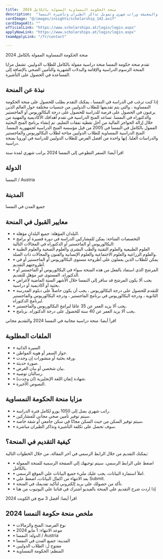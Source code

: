 ```yaml
---
title:  منحة الحكومة النمساوية الممولة بالكامل 2024 
description:  "منحة من حكومة النمسا بتمويل كامل لكافة مصاريف الدراسة والمعيشة وراتب شهري وتمويل تذاكر الطيران وتأشيرة النمسا." 
cardImage: "@/images/insights/scholarship_142.avif" 
cardImageAlt: "" 
officialLink: "https://www.scholarships.at/login/login.aspx" 
applyNowLink: "https://www.scholarships.at/login/login.aspx" 
teamApplyLink: "/fr/contact"

---
```


منحة الحكومة النمساوية الممولة بالكامل 2024

تقدم منحة حكومة النمسا منحة دراسية ممولة بالكامل للطلاب الدوليين. تشمل مزايا المنحة الرسوم الدراسية والإقامة والبدلات الشهرية والتأمين الصحي بالإضافة إلى المساعدة في الحصول على التأشيرة.

## نبذة عن المنحة

إذا كنت ترغب في الدراسة في النمسا ، يمكنك التقدم بطلب للحصول على منحة الحكومة النمساوية ، والتي يتم تقديمها للطلاب الدوليين من جنسيات مختلفة حول العالم الذين يرغبون في الحصول على فرصة للدراسة للحصول على درجة البكالوريوس أو الماجستير والدكتوراه في النمسا. تساعد المنح الدراسية في تقدم أهدافك الأكاديمية والمهنية من خلال إزالة الحواجز المالية من أجل تغطية نفقات التعليم. تم إنشاء برنامج المنح البحثية الممول بالكامل في النمسا في 2005 من قبل مؤسسة المنح الدراسية لجمهورية النمسا. المنح الدراسية النمساوية للطلاب الدوليين متاحة لطلاب البكالوريوس والماجستير والدراسات العليا. إنها واحدة من أفضل الفرص للطلاب الدوليين للدراسة في أوروبا بمنحة دراسية.

اقرأ أيضا: السفر التطوعي إلى النمسا 2024 براتب شهري لمدة سنة

## الدولة

النمسا / Austria

## المدينة

جميع المدن في النمسا

## معايير القبول في المنحة

- • البلدان المؤهلة: جميع البلدان مؤهلة.
- • التخصصات المتاحة: يمكن للمشاركين الدراسة في دورة قصيرة أو برامج البكالوريوس أو الماجستير أو الدكتوراه في المجالات التالية:
- • العلوم الطبيعية والعلوم التقنية والطب البشري والعلوم الصحية والعلوم الطبية والعلوم الزراعية والعلوم الاجتماعية والعلوم الإنسانية والفنون والمجالات ذات الصلة.
- • يمكن للطلاب الذين يعملون على أطروحة مستوى البكالوريوس أو الماجستير أو في أطروحتهم التقديم.
- • المرشح الذي استفاد بالفعل من هذه المنحة سواء في البكالوريوس أو الماجستير أو الدكتوراه. المستوى غير مؤهل للتقديم.
- • يجب ألا يكون المرشح قد سافر إلى النمسا خلال الأشهر الستة الماضية لأغراض بحثية أو أكاديمية أو دراسية.
- • للتقدم للحصول على درجة البكالوريوس ، يجب أن يكون حاصلاً على دبلوم المدرسة الثانوية ، ودرجة البكالوريوس في برنامج الماجستير ، ودرجة البكالوريوس والماجستير لبرنامج الدكتوراه.
- • يجب ألا يزيد العمر عن 35 عامًا لبرامج البكالوريوس والماجستير.
- • يجب ألا يزيد العمر عن 40 سنة للحصول على درجة الدكتوراه. برنامج.

اقرأ أيضا: منحة دراسية مجانية في النمسا 2024 والتقديم مجاني

## الملفات المطلوبة

- • السيرة الذاتية
- • جواز السفر أو هوية المواطن.
- • ورقة بحثية أو منشورات إن وجدت.
- • صورة حديثة.
- • بيان شخصي أو بيان الغرض.
- • رسالتان توصية.
- • شهادة إتقان اللغة الإنجليزية (ان وجدت).
- • النصوص الأخيرة.

## مزايا منحة الحكومة النمساوية

- • راتب شهري يصل إلى 1050 يورو لكامل فترة الدراسة.
- • سيتم توفير تأمين صحي مجاني للمشاركين.
- • سيتم توفير السكن من حيث السكن مجانًا في سكن جامعي أو شقة خاصة.
- • سوف تحصل على تكلفة التأشيرة وتذاكر الطيران مباشرة.

## كيفية التقديم في المنحة؟

يمكنك التقديم من خلال الرابط الرسمي في آخر المقالة، من خلال الخطوات التالية:

- • اضغط علي الرابط الرسمي، سيتم توجيهك إلي الصفحة الرسمية للمنحة الممولة بالكامل.
- • املأ استمارة البيانات، يجب عليك مليء جميع البيانات علي الموقع الرسمي.
- • بعد الانتهاء من اكمال البيانات، اضغط علي Submit.
- • تأكد من حصولك علي بريد إلكتروني لتأكيد تقديمك في المنحة.
- • إذا اردت شرح التقديم علي المنحة بالفيديو اشترك في قناتنا علي اليوتيوب من هنا

اقرأ أيضا: أفضل 3 منح في الكويت 2024

## ملخص منحة حكومة النمسا 2024

- • نوع الفرصة: المنح والزمالات
- • موعد الانتهاء: 1 مايو 2024
- • الدولة: النمسا / Austria
- • المدينة: جميع المدن في النمسا
- • مفتوح ل: الطلاب الدوليين
- • المنظم: الحكومة النمساوية


